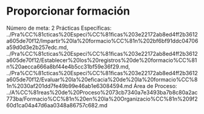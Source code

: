 # Proporcionar formación

Número de meta: 2
Prácticas Específicas: ../Pra%CC%81cticas%20Especi%CC%81ficas%203e22172ab8ed4ff2b3612a605de70f12/Impartir%20la%20formacio%CC%81n%202bf6bf91ddc04706a59d0d3e2b257edc.md, ../Pra%CC%81cticas%20Especi%CC%81ficas%203e22172ab8ed4ff2b3612a605de70f12/Establecer%20los%20registros%20de%20formacio%CC%81n%20aecca666a8bf44e4b5cc31bf59e36f29.md, ../Pra%CC%81cticas%20Especi%CC%81ficas%203e22172ab8ed4ff2b3612a605de70f12/Evaluar%20la%20eficacia%20de%20la%20formacio%CC%81n%2030af201dd7fe49b99e46ab1e63084594.md
Área de Proceso: ../A%CC%81reas%20de%20Proceso%2073cb7340a7e3493ba7b8c80a2ac773ba/Formacio%CC%81n%20en%20la%20Organizacio%CC%81n%209f260d1ca04a47d6aa0348a86757c682.md